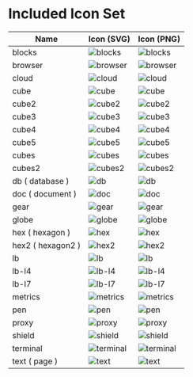 # Included Icon Set

| Name | Icon (SVG) | Icon (PNG) |
| ---- | ---- | ---- |
| blocks | ![blocks](img/included/blocks.svg) | ![blocks](img/included/blocks.png) |
| browser | ![browser](img/included/browser.svg) | ![browser](img/included/browser.png) |
| cloud | ![cloud](img/included/cloud.svg) | ![cloud](img/included/cloud.png) |
| cube | ![cube](img/included/cube.svg) | ![cube](img/included/cube.png) |
| cube2 | ![cube2](img/included/cube2.svg) | ![cube2](img/included/cube2.png) |
| cube3 | ![cube3](img/included/cube3.svg) | ![cube3](img/included/cube3.png) |
| cube4 | ![cube4](img/included/cube4.svg) | ![cube4](img/included/cube4.png) |
| cube5 | ![cube5](img/included/cube5.svg) | ![cube5](img/included/cube5.png) |
| cubes | ![cubes](img/included/cubes.svg) | ![cubes](img/included/cubes.png) |
| cubes2 | ![cubes2](img/included/cubes2.svg) | ![cubes2](img/included/cubes2.png) |
| db ( database ) | ![db](img/included/db.svg) | ![db](img/included/db.png) |
| doc ( document ) | ![doc](img/included/doc.svg) | ![doc](img/included/doc.png) |
| gear | ![gear](img/included/gear.svg) | ![gear](img/included/gear.png) |
| globe | ![globe](img/included/globe.svg) | ![globe](img/included/globe.png) |
| hex ( hexagon ) | ![hex](img/included/hex.svg) | ![hex](img/included/hex.png) |
| hex2 ( hexagon2 ) | ![hex2](img/included/hex2.svg) | ![hex2](img/included/hex2.png) |
| lb | ![lb](img/included/lb.svg) | ![lb](img/included/lb.png) |
| lb-l4 | ![lb-l4](img/included/lb-l4.svg) | ![lb-l4](img/included/lb-l4.png) |
| lb-l7 | ![lb-l7](img/included/lb-l7.svg) | ![lb-l7](img/included/lb-l7.png) |
| metrics | ![metrics](img/included/metrics.svg) | ![metrics](img/included/metrics.png) |
| pen | ![pen](img/included/pen.svg) | ![pen](img/included/pen.png) |
| proxy | ![proxy](img/included/proxy.svg) | ![proxy](img/included/proxy.png) |
| shield | ![shield](img/included/shield.svg) | ![shield](img/included/shield.png) |
| terminal | ![terminal](img/included/terminal.svg) | ![terminal](img/included/terminal.png) |
| text ( page ) | ![text](img/included/text.svg) | ![text](img/included/text.png) |
